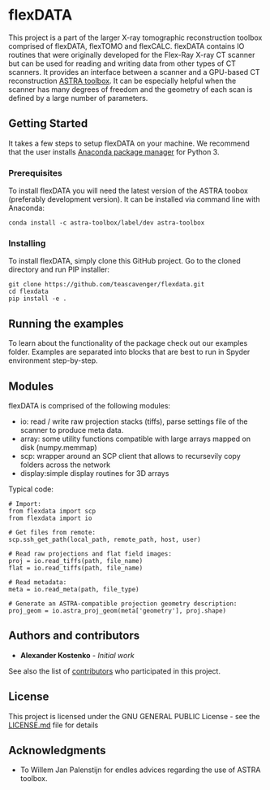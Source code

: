 # flexDATA

This project is a part of the larger X-ray tomographic reconstruction toolbox comprised of flexDATA, flexTOMO and flexCALC.
flexDATA contains IO routines that were originally developed for the Flex-Ray X-ray CT scanner but can be used for reading and writing data from other types of CT scanners. It provides an interface between a scanner and a GPU-based CT reconstruction [ASTRA toolbox](https://www.astra-toolbox.com/). It can be especially helpful when the scanner has many degrees of freedom and the geometry of each scan is defined by a large number of parameters.

## Getting Started

It takes a few steps to setup flexDATA on your machine. We recommend that the user installs [Anaconda package manager](https://www.anaconda.com/download/) for Python 3.

### Prerequisites

To install flexDATA you will need the latest version of the ASTRA toobox (preferably development version). It can be installed via command line with Anaconda:

```
conda install -c astra-toolbox/label/dev astra-toolbox
```

### Installing

To install flexDATA, simply clone this GitHub project. Go to the cloned directory and run PIP installer:
```
git clone https://github.com/teascavenger/flexdata.git
cd flexdata
pip install -e .
```
## Running the examples

To learn about the functionality of the package check out our examples folder. Examples are separated into blocks that are best to run in Spyder environment step-by-step.

## Modules

flexDATA is comprised of the following modules:

* io:     read / write raw projection stacks (tiffs), parse settings file of the scanner to produce meta data.
* array:  some utility functions compatible with large arrays mapped on disk (numpy.memmap)
* scp:    wrapper around an SCP client that allows to recursevily copy folders across the network
* display:simple display routines for 3D arrays

Typical code:
```
# Import:
from flexdata import scp
from flexdata import io

# Get files from remote:
scp.ssh_get_path(local_path, remote_path, host, user)

# Read raw projections and flat field images:
proj = io.read_tiffs(path, file_name)
flat = io.read_tiffs(path, file_name)

# Read metadata:
meta = io.read_meta(path, file_type)

# Generate an ASTRA-compatible projection geometry description:
proj_geom = io.astra_proj_geom(meta['geometry'], proj.shape)
```

## Authors and contributors

* **Alexander Kostenko** - *Initial work*

See also the list of [contributors](https://github.com/cicwi/flexdata/contributors) who participated in this project.

## License

This project is licensed under the GNU GENERAL PUBLIC License - see the [LICENSE.md](LICENSE.md) file for details

## Acknowledgments

* To Willem Jan Palenstijn for endles advices regarding the use of ASTRA toolbox.
